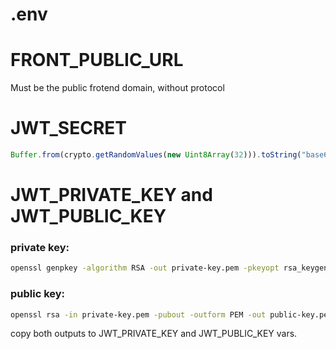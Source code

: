 # .env

# FRONT_PUBLIC_URL

Must be the public frotend domain, without protocol

# JWT_SECRET

```js
Buffer.from(crypto.getRandomValues(new Uint8Array(32))).toString("base64url");
```

# JWT_PRIVATE_KEY and JWT_PUBLIC_KEY

### private key:

```bash
openssl genpkey -algorithm RSA -out private-key.pem -pkeyopt rsa_keygen_bits:2048 -outform PEM
```

### public key:

```bash
openssl rsa -in private-key.pem -pubout -outform PEM -out public-key.pem
```

copy both outputs to JWT_PRIVATE_KEY and JWT_PUBLIC_KEY vars.
